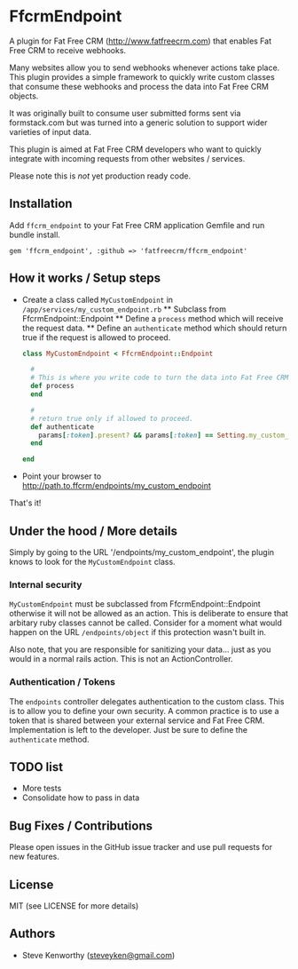 # FfcrmEndpoint

A plugin for Fat Free CRM (http://www.fatfreecrm.com) that enables Fat Free CRM to receive webhooks.

Many websites allow you to send webhooks whenever actions take place. This plugin provides a simple framework to quickly write custom classes that consume these webhooks and process the data into Fat Free CRM objects.

It was originally built to consume user submitted forms sent via formstack.com but was turned into a generic solution to support wider varieties of input data.

This plugin is aimed at Fat Free CRM developers who want to quickly integrate with incoming requests from other websites / services.

Please note this is *not* yet production ready code.

## Installation

Add ```ffcrm_endpoint``` to your Fat Free CRM application Gemfile and run bundle install.

```gem 'ffcrm_endpoint', :github => 'fatfreecrm/ffcrm_endpoint'```

## How it works / Setup steps

* Create a class called ```MyCustomEndpoint``` in ```/app/services/my_custom_endpoint.rb```
** Subclass from FfcrmEndpoint::Endpoint
** Define a ```process``` method which will receive the request data.
** Define an ```authenticate``` method which should return true if the request is allowed to proceed.

  ```ruby
  class MyCustomEndpoint < FfcrmEndpoint::Endpoint

    #
    # This is where you write code to turn the data into Fat Free CRM objects.
    def process
    end

    #
    # return true only if allowed to proceed.
    def authenticate
      params[:token].present? && params[:token] == Setting.my_custom_endpoint[:token]
    end

  end
  ```

* Point your browser to http://path.to.ffcrm/endpoints/my_custom_endpoint

That's it!

## Under the hood / More details

Simply by going to the URL '/endpoints/my_custom_endpoint', the plugin knows to look for the ```MyCustomEndpoint``` class.

### Internal security

```MyCustomEndpoint``` must be subclassed from FfcrmEndpoint::Endpoint otherwise it will not be allowed as an action. This is deliberate to ensure that arbitary ruby classes cannot be called. Consider for a moment what would happen on the URL ```/endpoints/object``` if this protection wasn't built in.

Also note, that you are responsible for sanitizing your data... just as you would in a normal rails action. This is not an ActionController.

### Authentication / Tokens

The ```endpoints``` controller delegates authentication to the custom class. This is to allow you to define your own security. A common practice is to use a token that is shared between your external service and Fat Free CRM. Implementation is left to the developer. Just be sure to define the ```authenticate``` method.

## TODO list

* More tests
* Consolidate how to pass in data

## Bug Fixes / Contributions

Please open issues in the GitHub issue tracker and use pull requests for new features.

## License

MIT (see LICENSE for more details)

## Authors

* Steve Kenworthy (steveyken@gmail.com)
